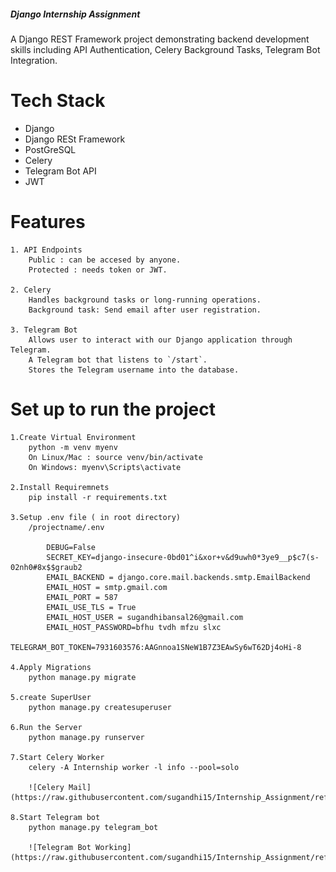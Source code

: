 #####                                        Django Internship Assignment 


A Django REST Framework project demonstrating backend development skills including API Authentication, Celery Background Tasks, Telegram Bot Integration.


# Tech Stack

- Django
- Django RESt Framework
- PostGreSQL
- Celery
- Telegram Bot API
- JWT


# Features

    1. API Endpoints
        Public : can be accesed by anyone.
        Protected : needs token or JWT.

    2. Celery 
        Handles background tasks or long-running operations. 
        Background task: Send email after user registration.

    3. Telegram Bot
        Allows user to interact with our Django application through Telegram.
        A Telegram bot that listens to `/start`.
        Stores the Telegram username into the database.




#   Set up to run the project

    1.Create Virtual Environment
        python -m venv myenv
        On Linux/Mac : source venv/bin/activate  
        On Windows: myenv\Scripts\activate

    2.Install Requiremnets
        pip install -r requirements.txt

    3.Setup .env file ( in root directory)
        /projectname/.env

            DEBUG=False
            SECRET_KEY=django-insecure-0bd01^i&xor+v&d9uwh0*3ye9__p$c7(s-02nh0#8x$$graub2
            EMAIL_BACKEND = django.core.mail.backends.smtp.EmailBackend
            EMAIL_HOST = smtp.gmail.com
            EMAIL_PORT = 587
            EMAIL_USE_TLS = True
            EMAIL_HOST_USER = sugandhibansal26@gmail.com
            EMAIL_HOST_PASSWORD=bfhu tvdh mfzu slxc
            TELEGRAM_BOT_TOKEN=7931603576:AAGnnoa1SNeW1B7Z3EAwSy6wT62Dj4oHi-8

    4.Apply Migrations
        python manage.py migrate

    5.create SuperUser
        python manage.py createsuperuser

    6.Run the Server
        python manage.py runserver

    7.Start Celery Worker
        celery -A Internship worker -l info --pool=solo

        ![Celery Mail](https://raw.githubusercontent.com/sugandhi15/Internship_Assignment/refs/heads/main/Assets/CeleryMail.jpeg)

    8.Start Telegram bot
        python manage.py telegram_bot

        ![Telegram Bot Working](https://raw.githubusercontent.com/sugandhi15/Internship_Assignment/refs/heads/main/Assets/Telegram_Bot.png)